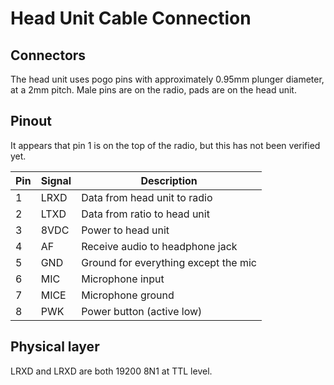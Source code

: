 # Head Unit Cable Connection

## Connectors

The head unit uses pogo pins with approximately 0.95mm plunger diameter, at a 2mm pitch.
Male pins are on the radio, pads are on the head unit.

## Pinout

It appears that pin 1 is on the top of the radio, but this has not been verified yet.

| Pin | Signal | Description                          |
|-----|--------|--------------------------------------|
| 1   | LRXD   | Data from head unit to radio         |
| 2   | LTXD   | Data from ratio to head unit         |
| 3   | 8VDC   | Power to head unit                   |
| 4   | AF     | Receive audio to headphone jack      |
| 5   | GND    | Ground for everything except the mic |
| 6   | MIC    | Microphone input                     |
| 7   | MICE   | Microphone ground                    |
| 8   | PWK    | Power button (active low)            |

## Physical layer

LRXD and LRXD are both 19200 8N1 at TTL level.

